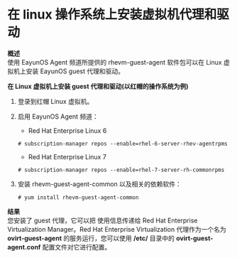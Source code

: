 # 在 linux 操作系统上安装虚拟机代理和驱动

**概述**<br/>
使用 EayunOS Agent 频道所提供的 rhevm-guest-agent 软件包可以在 Linux 虚拟机上安装 EayunOS guest 代理和驱动。

**在 Linux 虚拟机上安装 guest 代理和驱动(以红帽的操作系统为例)**

1. 登录到红帽 Linux 虚拟机。

2. 启用 EayunOS Agent 频道：
   * Red Hat Enterprise Linux 6
   ```
   # subscription-manager repos --enable=rhel-6-server-rhev-agentrpms
   ```
   * Red Hat Enterprise Linux 7
   ```
   # subscription-manager repos --enable=rhel-7-server-rh-commonrpms
   ```

3. 安装 rhevm-guest-agent-common 以及相关的依赖软件：
   ```
   # yum install rhevm-guest-agent-common
   ```

**结果**<br/>
您安装了 guest 代理，它可以把 使用信息传递给 Red Hat Enterprise Virtualization Manager。Red Hat Enterprise Virtualization 代理作为一个名为 **ovirt-guest-agent** 的服务运行，您可以使用 **/etc/** 目录中的 **ovirt-guest-agent.conf** 配置文件对它进行配置。
